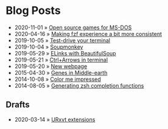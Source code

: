 # Blog Posts
 * 2020-11-01 » [Open source games for MS-DOS](_posts/2020-11-01-opensource-msdos-games.md)
 * 2020-04-16 » [Making fzf experience a bit more consistent](_posts/2020-04-16-a-bit-more-consistent-fzf.md)
 * 2019-10-05 » [Test-drive your terminal](_posts/2019-10-05-test-drive-your-terminal.md)
 * 2019-10-04 » [Soupmonkey](_posts/2019-10-04-modify-dom-in-elinks-with-soupmonkey.md)
 * 2019-05-29 » [ELinks with BeautifulSoup](_posts/2019-05-29-elinks-with-beautifulsoup.md)
 * 2019-05-21 » [Ctrl+Arrows in terminal](_posts/2019-05-21-ctrl-arrows-in-terminal.md)
 * 2019-05-20 » [New webpage](_posts/2019-05-20-new-webpage.md)
 * 2015-04-30 » [Genes in Middle-earth](_posts/2015-04-30-genes-in-middle-earth.md)
 * 2014-10-08 » [Color me impressed](_posts/2014-10-08-color-me-impressed.md)
 * 2014-08-05 » [Generating zsh completion functions](_posts/2014-08-05-generating-completing-functions.md)

## Drafts
 * 2020-03-14 » [URxvt extensions](_drafts/2020-03-14-urxvt-extensions.md)
